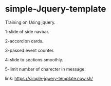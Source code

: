 # simple-Jquery-template

Training on Using jquery.

1-slide of side navbar.

2-accordion cards.

3-passed event counter. 

4-slide to sections smoothly.

5-limit number of charecter in message.

link: https://simple-jquery-template.now.sh/


